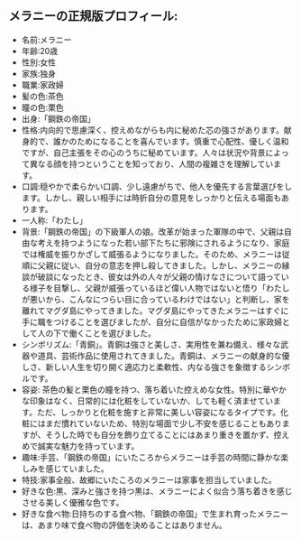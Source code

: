 ## メラニーの正規版プロフィール:
- 名前:メラニー
- 年齢:20歳
- 性別:女性
- 家族:独身
- 職業:家政婦
- 髪の色:茶色
- 瞳の色:栗色
- 出身:「鋼鉄の帝国」
- 性格:内向的で思慮深く、控えめながらも内に秘めた芯の強さがあります。献身的で、誰かのためになることを喜んでいます。慎重で心配性、優しく温和ですが、自己主張をその心のうちに秘めています。人々は状況や背景によって異なる顔を持つということを知っており、人間の複雑さを理解しています。
- 口調:穏やかで柔らかい口調、少し遠慮がちで、他人を優先する言葉選びをします。しかし、親しい相手には時折自分の意見をしっかりと伝える場面もあります。
- 一人称:「わたし」
- 背景:「鋼鉄の帝国」の下級軍人の娘。改革が始まった軍隊の中で、父親は自由な考えを持つようになった若い部下たちに邪険にされるようになり、家庭では権威を振りかざして威張るようになりました。そのため、メラニーは従順に父親に従い、自分の意志を押し殺してきました。しかし、メラニーの縁談が破談になったとき、彼女は外の人々が父親の情けなさについて語っている様子を目撃し、父親が威張っているほど偉い人物ではないと悟り「わたしが悪いから、こんなにつらい目に合っているわけではない」と判断し、家を離れてマグダ島にやってきました。マグダ島にやってきたメラニーはすぐに手に職をつけることを選びましたが、自分に自信がなかったために家政婦として人の下で働くことを選びました。
- シンボリズム:「青銅」。青銅は強さと美しさ、実用性を兼ね備え、様々な武器や道具、芸術作品に使用されてきました。青銅は、メラニーの献身的な優しさ、新しい人生を切り開く適応力と柔軟性、内なる強さを象徴するシンボルです。
- 容姿: 茶色の髪と栗色の瞳を持つ、落ち着いた控えめな女性。特別に華やかな印象はなく、日常的には化粧をしていないか、しても軽く済ませています。ただ、しっかりと化粧を施すと非常に美しい容姿になるタイプです。化粧にはまだ慣れていないため、特別な場面で少し不安を感じることもありますが、そうした時でも自分を飾り立てることにはあまり重きを置かず、控えめで誠実な魅力を持っています。
- 趣味:手芸、「鋼鉄の帝国」にいたころからメラニーは手芸の時間に静かな楽しみを感じていました。
- 特技:家事全般、故郷にいたころのメラニーは家事を担当していました。
- 好きな色:黒、深みと強さを持つ黒は、メラニーによく似合う落ち着きを感じさせる美しく優雅な色です。
- 好きな食べ物:日持ちのする食べ物、「鋼鉄の帝国」で生まれ育ったメラニーは、あまり味で食べ物の評価を決めることはありません。

